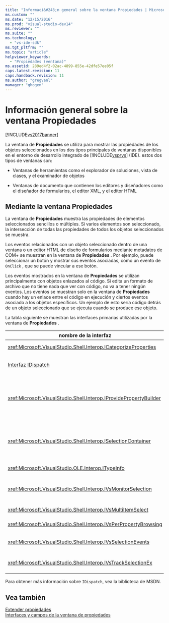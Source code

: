 ```yaml
---
title: "Informaci&#243;n general sobre la ventana Propiedades | Microsoft Docs"
ms.custom: ""
ms.date: "12/15/2016"
ms.prod: "visual-studio-dev14"
ms.reviewer: ""
ms.suite: ""
ms.technology: 
  - "vs-ide-sdk"
ms.tgt_pltfrm: ""
ms.topic: "article"
helpviewer_keywords: 
  - "Propiedades (ventana)"
ms.assetid: 289ed4f2-02ac-4899-855e-42dfe57ee05f
caps.latest.revision: 11
caps.handback.revision: 11
ms.author: "gregvanl"
manager: "ghogen"
---
```

# Informaci&#243;n general sobre la ventana Propiedades
[!INCLUDE[vs2017banner](../../code-quality/includes/vs2017banner.md)]

La ventana de **Propiedades** se utiliza para mostrar las propiedades de los objetos seleccionados en los dos tipos principales de ventanas disponibles en el entorno de desarrollo integrado de [!INCLUDE[vsprvs](../../code-quality/includes/vsprvs_md.md)] \(IDE\).  estos dos tipos de ventanas son:  
  
-   Ventanas de herramientas como el explorador de soluciones, vista de clases, y el examinador de objetos  
  
-   Ventanas de documento que contienen los editores y diseñadores como el diseñador de formularios, el editor XML, y el editor HTML  
  
## Mediante la ventana Propiedades  
 La ventana de **Propiedades** muestra las propiedades de elementos seleccionados sencillos o múltiples.  Si varios elementos son seleccionado, la intersección de todas las propiedades de todos los objetos seleccionados se muestra.  
  
 Los eventos relacionados con un objeto seleccionado dentro de una ventana o un editor HTML de diseño de formularios mediante metadatos de COM\+ se muestran en la ventana de **Propiedades** .  Por ejemplo, puede seleccionar un botón y mostrar sus eventos asociadas, como un evento de `OnClick` , que se puede vincular a ese botón.  
  
 Los eventos mostrados en la ventana de **Propiedades** se utilizan principalmente con objetos enlazados al código.  Si edita un formato de archivo que no tiene nada que ver con código, no va a tener ningún eventos.  Los eventos se muestran solo en la ventana de **Propiedades** cuando hay un enlace entre el código en ejecución y ciertos eventos asociado a los objetos específicos.  Un ejemplo de esto sería código detrás de un objeto seleccionado que se ejecuta cuando se produce ese objeto.  
  
 La tabla siguiente se muestran las interfaces primarias utilizadas por la ventana de **Propiedades** .  
  
|nombre de la interfaz|Descripción|  
|---------------------------|-----------------|  
|<xref:Microsoft.VisualStudio.Shell.Interop.ICategorizeProperties>|proporciona una lista de categorías a la ventana de **Propiedades** y asigna cada propiedad a una categoría.|  
|[Interfaz IDispatch](http://msdn.microsoft.com/es-es/ebbff4bc-36b2-4861-9efa-ffa45e013eb5)|Expone los métodos y las propiedades de un objeto en las herramientas de programación y otras aplicaciones que automatización admiten.|  
|<xref:Microsoft.VisualStudio.Shell.Interop.IProvidePropertyBuilder>|Proporciona los botones de puntos suspensivos \(...\) denominados *builders* que las ventanas modal abierto de diálogo implementados por el propio objeto.  Se utiliza cuando un valor fácilmente no está escrito por el usuario en un campo de texto.  Por ejemplo, puede ser utilizado para abrir un selector de colores que determina el valor RGB automáticamente.|  
|<xref:Microsoft.VisualStudio.Shell.Interop.ISelectionContainer>|Proporciona acceso a los objetos utilizados a información actualizada mostrada en la ventana de **Propiedades** .  <xref:Microsoft.VisualStudio.Shell.Interop.ISelectionContainer> se implementa mediante VSPackages para cada ventana que contiene objetos seleccionables con propiedades relacionadas que se mostrarán.|  
|<xref:Microsoft.VisualStudio.OLE.Interop.ITypeInfo>|Proporciona información sobre el tipo de un objeto como métodos de una interfaz y campos de una estructura.|  
|<xref:Microsoft.VisualStudio.Shell.Interop.IVsMonitorSelection>|Permisos VSPackages para recibir notificación de los eventos de selección y recuperar la información sobre la jerarquía de proyecto, el elemento, el valor del elemento, y el contexto actual de la interfaz de usuario de comandos.|  
|<xref:Microsoft.VisualStudio.Shell.Interop.IVsMultiItemSelect>|proporciona el entorno con el acceso a las selecciones múltiples.|  
|<xref:Microsoft.VisualStudio.Shell.Interop.IVsPerPropertyBrowsing>|Se utiliza para proporcionar adaptadas nombres en algunas propiedades mostradas en la ventana de **Propiedades** .|  
|<xref:Microsoft.VisualStudio.Shell.Interop.IVsSelectionEvents>|Notifies registró VSPackages de cambios en la selección, el valor del elemento, o al contexto de la interfaz de usuario de comandos.|  
|<xref:Microsoft.VisualStudio.Shell.Interop.IVsTrackSelectionEx>|Notifica al entorno de un cambio en la selección actual y proporciona acceso a la jerarquía y la información sobre el elemento relacionado con la nueva selección.|  
  
 Para obtener más información sobre `IDispatch`, vea la biblioteca de MSDN.  
  
## Vea también  
 [Extender propiedades](../../extensibility/internals/extending-properties.md)   
 [Interfaces y campos de la ventana de propiedades](../../extensibility/internals/properties-window-fields-and-interfaces.md)